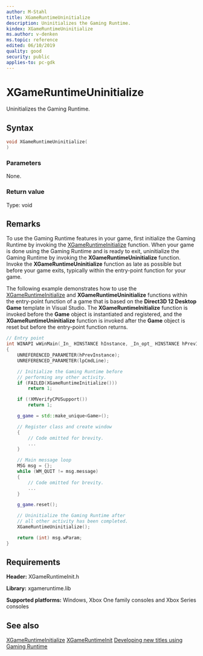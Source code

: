 ```yaml
---
author: M-Stahl
title: XGameRuntimeUninitialize
description: Uninitializes the Gaming Runtime.
kindex: XGameRuntimeUninitialize
ms.author: v-denken
ms.topic: reference
edited: 06/10/2019
quality: good
security: public
applies-to: pc-gdk
---
```


# XGameRuntimeUninitialize  

Uninitializes the Gaming Runtime.  

## Syntax  
  
```cpp
void XGameRuntimeUninitialize(  
)  
```  
  
### Parameters  
None.
  
### Return value
Type: void
  
## Remarks
  
To use the Gaming Runtime features in your game, first initialize the Gaming Runtime by invoking the [XGameRuntimeInitialize](xgameruntimeinitialize.md) function. When your game is done using the Gaming Runtime and is ready to exit, uninitialize the Gaming Runtime by invoking the **XGameRuntimeUninitialize** function. Invoke the **XGameRuntimeUninitialize** function as late as possible but before your game exits, typically within the entry-point function for your game.  
  
The following example demonstrates how to use the [XGameRuntimeInitialize](xgameruntimeinitialize.md) and **XGameRuntimeUninitialize** functions within the entry-point function of a game that is based on the **Direct3D 12 Desktop Game** template in Visual Studio. The **XGameRuntimeInitialize** function is invoked before the **Game** object is instantiated and registered, and the **XGameRuntimeUninitialize** function is invoked after the **Game** object is  reset but before the entry-point function returns.  
  
```cpp
// Entry point
int WINAPI wWinMain(_In_ HINSTANCE hInstance, _In_opt_ HINSTANCE hPrevInstance, _In_ LPWSTR lpCmdLine, _In_ int nCmdShow)
{
    UNREFERENCED_PARAMETER(hPrevInstance);
    UNREFERENCED_PARAMETER(lpCmdLine);

    // Initialize the Gaming Runtime before
    // performing any other activity.
    if (FAILED(XGameRuntimeInitialize()))
        return 1;

    if (!XMVerifyCPUSupport())
        return 1;

    g_game = std::make_unique<Game>();

    // Register class and create window
    {
        // Code omitted for brevity.
        ...
    }

    // Main message loop
    MSG msg = {};
    while (WM_QUIT != msg.message)
    {
        // Code omitted for brevity.
        ...
    }

    g_game.reset();

    // Uninitialize the Gaming Runtime after
    // all other activity has been completed.
    XGameRuntimeUninitialize();

    return (int) msg.wParam;
}
```

  
## Requirements  
  
**Header:** XGameRuntimeInit.h
  
**Library:** xgameruntime.lib
  
**Supported platforms:** Windows, Xbox One family consoles and Xbox Series consoles  
  
## See also  
[XGameRuntimeInitialize](xgameruntimeinitialize.md)
[XGameRuntimeInit](../xgameruntimeinit_members.md)
[Developing new titles using Gaming Runtime](../../../../get-started-with-pc-dev/overviews/gr-developing-new-titles-on-gamecore.md)  
  